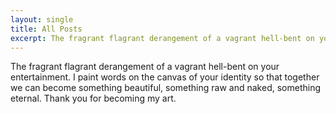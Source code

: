 ```yaml
---
layout: single
title: All Posts
excerpt: The fragrant flagrant derangement of a vagrant hell-bent on your entertainment.
---
```

The fragrant flagrant derangement of a vagrant hell-bent on your entertainment. I paint words on the canvas of your identity so that together we can become something beautiful, something raw and naked, something eternal. Thank you for becoming my art.
